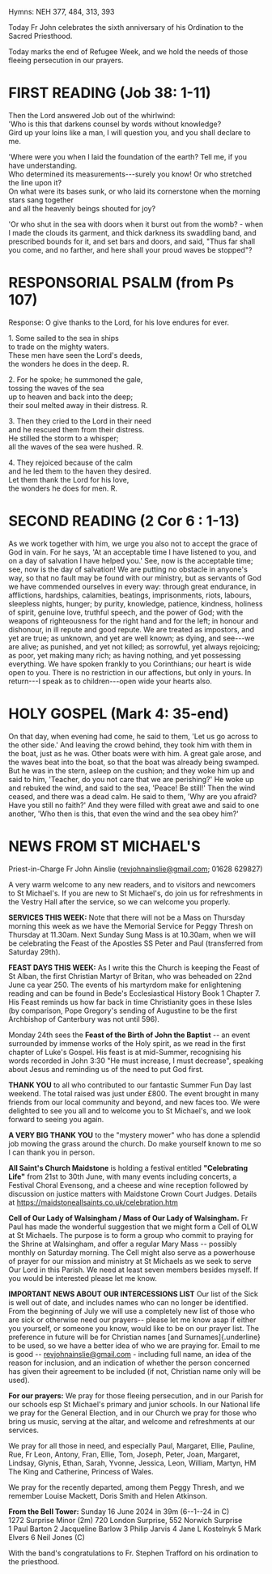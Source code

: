 Hymns: NEH 377, 484, 313, 393

Today Fr John celebrates the sixth anniversary of his Ordination to
the Sacred Priesthood.

Today marks the end of Refugee Week, and we hold the needs of those
fleeing persecution in our prayers.

# FIRST READING (Job 38: 1-11)

Then the Lord answered Job out of the whirlwind:\
'Who is this that darkens counsel by words without knowledge?\
Gird up your loins like a man, I will question you, and you shall declare to me.

'Where were you when I laid the foundation of the earth? Tell me, if you have understanding.\
Who determined its measurements---surely you know! Or who stretched the line upon it?\
On what were its bases sunk, or who laid its cornerstone when the morning stars sang together\
and all the heavenly beings shouted for joy?

'Or who shut in the sea with doors when it burst out from the womb? -
when I made the clouds its garment, and thick darkness its swaddling
band, and prescribed bounds for it, and set bars and doors, and said,
"Thus far shall you come, and no farther, and here shall your proud
waves be stopped"?

# RESPONSORIAL PSALM (from Ps 107)

Response: O give thanks to the Lord, for his love endures for ever.

1\. Some sailed to the sea in ships\
to trade on the mighty waters.\
These men have seen the Lord's deeds,\
the wonders he does in the deep. R.

2\. For he spoke; he summoned the gale,\
tossing the waves of the sea\
up to heaven and back into the deep;\
their soul melted away in their distress. R.

3\. Then they cried to the Lord in their need\
and he rescued them from their distress.\
He stilled the storm to a whisper;\
all the waves of the sea were hushed. R.

4\. They rejoiced because of the calm\
and he led them to the haven they desired.\
Let them thank the Lord for his love,\
the wonders he does for men. R.

# SECOND READING (2 Cor 6 : 1-13)

As we work together with him, we urge you also not to accept the
grace of God in vain. For he says, 'At an acceptable time I have
listened to you, and on a day of salvation I have helped you.'  See,
now is the acceptable time; see, now is the day of salvation! We are
putting no obstacle in anyone's way, so that no fault may be found
with our ministry, but as servants of God we have commended ourselves
in every way: through great endurance, in afflictions, hardships,
calamities, beatings, imprisonments, riots, labours, sleepless nights,
hunger; by purity, knowledge, patience, kindness, holiness of spirit,
genuine love, truthful speech, and the power of God; with the weapons
of righteousness for the right hand and for the left; in honour and
dishonour, in ill repute and good repute. We are treated as impostors,
and yet are true; as unknown, and yet are well known; as dying, and
see---we are alive; as punished, and yet not killed; as sorrowful,
yet always rejoicing; as poor, yet making many rich; as having nothing,
and yet possessing everything. We have spoken frankly to you Corinthians;
our heart is wide open to you. There is no restriction in our affections,
but only in yours. In return---I speak as to children---open wide your
hearts also.

# HOLY GOSPEL (Mark 4: 35-end)

On that day, when evening had come, he said to them, 'Let us go across
to the other side.' And leaving the crowd behind, they took him with
them in the boat, just as he was. Other boats were with him. A great
gale arose, and the waves beat into the boat, so that the boat was
already being swamped. But he was in the stern, asleep on the cushion;
and they woke him up and said to him, 'Teacher, do you not care that we
are perishing?' He woke up and rebuked the wind, and said to the sea,
'Peace! Be still!' Then the wind ceased, and there was a dead calm. He
said to them, 'Why are you afraid? Have you still no faith?' And they
were filled with great awe and said to one another, 'Who then is this,
that even the wind and the sea obey him?'

# NEWS FROM ST MICHAEL'S

Priest-in-Charge Fr John Ainslie
([revjohnainslie@gmail.com](mailto:revjohnainslie@gmail.com); 01628 629827)

A very warm welcome to any new readers, and to visitors and
newcomers to St Michael's. If you are new to St Michael's, do join us
for refreshments in the Vestry Hall after the service, so we can welcome
you properly.

**SERVICES THIS WEEK:** Note that there will not be a Mass on Thursday
morning this week as we have the Memorial Service for Peggy Thresh on
Thursday at 11.30am. Next Sunday Sung Mass is at 10.30am, when we
will be celebrating the Feast of the Apostles SS Peter and Paul
(transferred from Saturday 29th).

**FEAST DAYS THIS WEEK:** As I write this the Church is keeping the
Feast of St Alban, the first Christian Martyr of Britan, who was
beheaded on 22nd June ca year 250. The events of his martyrdom make
for enlightening reading and can be found in Bede's Ecclesiastical
History Book 1 Chapter 7. His Feast reminds us how far back in time
Christianity goes in these Isles (by comparison, Pope Gregory's sending
of Augustine to be the first Archbishop of Canterbury was not until
596).

Monday 24th sees the **Feast of the Birth of John the Baptist** -- an
event surrounded by immense works of the Holy spirit, as we read in the
first chapter of Luke's Gospel. His feast is at mid-Summer, recognising
his words recorded in John 3:30 "He must increase, I must decrease",
speaking about Jesus and reminding us of the need to put God first.

**THANK YOU** to all who contributed to our fantastic Summer Fun Day
last weekend. The total raised was just under £800. The event brought in
many friends from our local community and beyond, and new faces too. We
were delighted to see you all and to welcome you to St Michael's, and we
look forward to seeing you again.

**A VERY BIG THANK YOU** to the "mystery mower" who has done a
splendid job mowing the grass around the church. Do make yourself known
to me so I can thank you in person.

**All Saint's Church Maidstone** is holding a festival entitled
**"Celebrating Life"** from 21st to 30th June, with many events
including concerts, a Festival Choral Evensong, and a cheese and wine
reception followed by discussion on justice matters with Maidstone Crown
Court Judges. Details at
https://maidstoneallsaints.co.uk/celebration.htm

**Cell of Our Lady of Walsingham / Mass of Our Lady of Walsingham.** Fr
Paul has made the wonderful suggestion that we might form a Cell of OLW
at St Michaels. The purpose is to form a group who commit to praying for
the Shrine at Walsingham, and offer a regular Mary Mass -- possibly
monthly on Saturday morning. The Cell might also serve as a powerhouse
of prayer for our mission and ministry at St Michaels as we seek to
serve Our Lord in this Parish. We need at least seven members besides
myself. If you would be interested please let me know.

**IMPORTANT NEWS ABOUT OUR INTERCESSIONS LIST** Our list of the Sick is
well out of date, and includes names who can no longer be identified.
From the beginning of July we will use a completely new list of those
who are sick or otherwise need our prayers-- please let me know asap if
either you yourself, or someone you know, would like to be on our prayer
list. The preference in future will be for Christian names [and
Surnames]{.underline} to be used, so we have a better idea of who we are
praying for. Email to me is good -- <revjohnainslie@gmail.com> -
including full name, an idea of the reason for inclusion, and an
indication of whether the person concerned has given their agreement to
be included (if not, Christian name only will be used).

**For our prayers:** We pray for those fleeing persecution, and in our
Parish for our schools esp St Michael's primary and junior schools. In
our National life we pray for the General Election, and in our Church we
pray for those who bring us music, serving at the altar, and welcome and
refreshments at our services.

We pray for all those in need, and especially Paul, Margaret, Ellie,
Pauline, Rue, Fr Leon, Antony, Fran, Ellie, Tom, Joseph, Peter, Joan,
Margaret, Lindsay, Glynis, Ethan, Sarah, Yvonne, Jessica, Leon, William,
Martyn, HM The King and Catherine, Princess of Wales.

We pray for the recently departed, among them Peggy Thresh, and we
remember Louise Mackett, Doris Smith and Helen Atkinson.

**From the Bell Tower:** Sunday 16 June 2024 in 39m (6--1--24 in C)\
1272 Surprise Minor (2m) 720 London Surprise, 552 Norwich Surprise\
1 Paul Barton 2 Jacqueline Barlow 3 Philip Jarvis 4 Jane L Kostelnyk 5
Mark Elvers 6 Neil Jones (C)

With the band's congratulations to Fr. Stephen Trafford on his
ordination to the priesthood.
